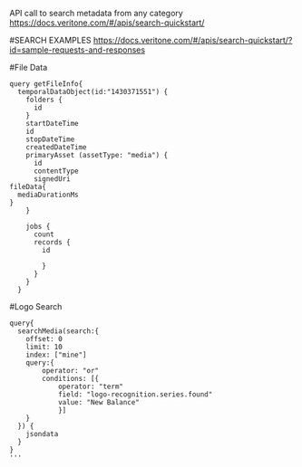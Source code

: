 API call to search metadata from any category
	https://docs.veritone.com/#/apis/search-quickstart/
	
#SEARCH EXAMPLES
https://docs.veritone.com/#/apis/search-quickstart/?id=sample-requests-and-responses
	
 
#File Data 

```
query getFileInfo{
  temporalDataObject(id:"1430371551") {
    folders {
      id
    }
    startDateTime
    id
    stopDateTime
    createdDateTime
    primaryAsset (assetType: "media") {
      id
      contentType
      signedUri
fileData{
  mediaDurationMs
}
    }
   
    jobs {
      count
      records {
        id
    
        }
      }
    }
  }

```
#Logo Search
```
query{
  searchMedia(search:{
    offset: 0
    limit: 10
    index: ["mine"]
    query:{
        operator: "or"
        conditions: [{
            operator: "term"
            field: "logo-recognition.series.found"
            value: "New Balance"
            }]
    }
  }) {
    jsondata
  }
}
'''
